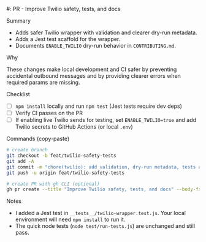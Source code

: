 #: PR - Improve Twilio safety, tests, and docs

Summary

- Adds safer Twilio wrapper with validation and clearer dry-run metadata.
- Adds a Jest test scaffold for the wrapper.
- Documents `ENABLE_TWILIO` dry-run behavior in `CONTRIBUTING.md`.

Why

These changes make local development and CI safer by preventing accidental outbound messages and by providing clearer errors when required params are missing.

Checklist

- [ ] `npm install` locally and run `npm test` (Jest tests require dev deps)
- [ ] Verify CI passes on the PR
- [ ] If enabling live Twilio sends for testing, set `ENABLE_TWILIO=true` and add Twilio secrets to GitHub Actions (or local `.env`)

Commands (copy-paste)

```bash
# create branch
git checkout -b feat/twilio-safety-tests
git add -A
git commit -m "chore(twilio): add validation, dry-run metadata, tests and docs"
git push -u origin feat/twilio-safety-tests

# create PR with gh CLI (optional)
gh pr create --title "Improve Twilio safety, tests, and docs" --body-file PR_BODY.md
```

Notes

- I added a Jest test in `__tests__/twilio-wrapper.test.js`. Your local environment will need `npm install` to run it.
- The quick node tests (`node test/run-tests.js`) are unchanged and still pass.
